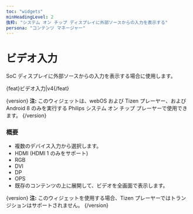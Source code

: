 ```yaml
---
toc: "widgets"
minHeadingLevel: 2
抜粋: "システム オン チップ ディスプレイに外部ソースからの入力を表示する"
persona: "コンテンツ マネージャー"
---
```


# ビデオ入力

SoC ディスプレイに外部ソースからの入力を表示する場合に使用します。

{feat}ビデオ入力|v4{/feat}

{version}
**注:** このウィジェットは、webOS および Tizen プレーヤー、および Android 8 のみを実行する Philips システム オン チップ プレーヤーで使用できます。
{/version}

### 概要

- 複数のデバイス入力から選択します。
- HDMI (HDMI 1 のみをサポート)
- RGB
- DVI
- DP
- OPS
- 既存のコンテンツの上に展開して、ビデオを全画面で表示します。

{version}
**注:** このウィジェットを使用する場合、Tizen プレーヤーではトランジションはサポートされません。
{/version}

